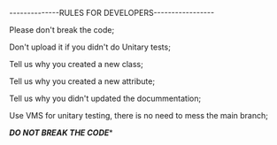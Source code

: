 
--------------RULES FOR DEVELOPERS-----------------

Please don't break the code; 

Don't upload it if you didn't do Unitary tests;

Tell us why you created a new class;

Tell us why you created a new attribute;

Tell us why you didn't updated the docummentation;

Use VMS for unitary testing, there is no need to mess the main branch;


*************DO NOT BREAK THE CODE**************
